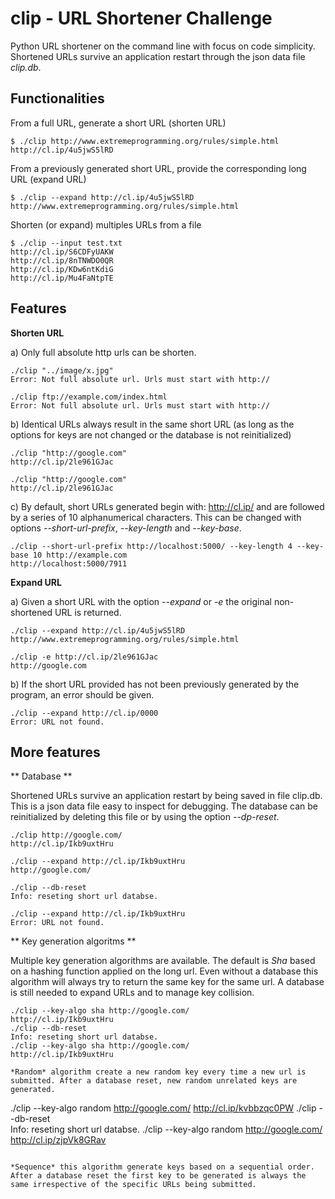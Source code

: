 # clip - URL Shortener Challenge
Python URL shortener on the command line with focus on code simplicity. Shortened URLs survive an application restart through the json data file _clip.db_. 

## Functionalities

From a full URL, generate a short URL (shorten URL)
```
$ ./clip http://www.extremeprogramming.org/rules/simple.html
http://cl.ip/4u5jwS5lRD
```

From a previously generated short URL, provide the corresponding long URL (expand URL)
```
$ ./clip --expand http://cl.ip/4u5jwS5lRD
http://www.extremeprogramming.org/rules/simple.html
```

Shorten (or expand) multiples URLs from a file
```
$ ./clip --input test.txt 
http://cl.ip/S6CDFyUAKW
http://cl.ip/8nTNWDO0QR
http://cl.ip/KDw6ntKdiG
http://cl.ip/Mu4FaNtpTE
```

## Features

**Shorten URL** 

a) Only full absolute http urls can be shorten. 
```
./clip "../image/x.jpg"	
Error: Not full absolute url. Urls must start with http://

./clip ftp://example.com/index.html
Error: Not full absolute url. Urls must start with http://
```
b) Identical URLs always result in the same short URL (as long as the options for keys are not changed or the database is not reinitialized)
```
./clip "http://google.com"	
http://cl.ip/2le961GJac

./clip "http://google.com"	
http://cl.ip/2le961GJac
```
c) By default, short URLs generated begin with: http://cl.ip/ and are followed by a series of 10 alphanumerical
characters. This can be changed with options *--short-url-prefix*, *--key-length* and *--key-base*.
```
./clip --short-url-prefix http://localhost:5000/ --key-length 4 --key-base 10 http://example.com
http://localhost:5000/7911
```

**Expand URL** 

a) Given a short URL with the option *--expand* or *-e* the original non-shortened URL is returned.
```
./clip --expand http://cl.ip/4u5jwS5lRD
http://www.extremeprogramming.org/rules/simple.html

./clip -e http://cl.ip/2le961GJac
http://google.com
```

b) If the short URL provided has not been previously generated by the program, an error should be given.
```
./clip --expand http://cl.ip/0000
Error: URL not found.
```

## More features

** Database ** 

Shortened URLs survive an application restart by being saved in file clip.db. This is a json data file easy to inspect for debugging. The database can be reinitialized by deleting this file or by using the option *--dp-reset*.
```
./clip http://google.com/
http://cl.ip/Ikb9uxtHru

./clip --expand http://cl.ip/Ikb9uxtHru
http://google.com/

./clip --db-reset	
Info: reseting short url databse.

./clip --expand http://cl.ip/Ikb9uxtHru
Error: URL not found.
```
** Key generation algoritms **

Multiple key generation algorithms are available. The default is *Sha* based on a hashing function applied on the long url. Even without a database this algorithm will always try to return the same key for the same url. A database is still needed to expand URLs and to manage key collision.  
```
./clip --key-algo sha http://google.com/
http://cl.ip/Ikb9uxtHru
./clip --db-reset	
Info: reseting short url databse.
./clip --key-algo sha http://google.com/
http://cl.ip/Ikb9uxtHru

*Random* algorithm create a new random key every time a new url is submitted. After a database reset, new random unrelated keys are generated.
```
./clip --key-algo random http://google.com/
http://cl.ip/kvbbzqc0PW
./clip --db-reset	
Info: reseting short url databse.
./clip --key-algo random http://google.com/
http://cl.ip/zjpVk8GRav
```

*Sequence* this algorithm generate keys based on a sequential order. After a database reset the first key to be generated is always the same irrespective of the specific URLs being submitted.  







